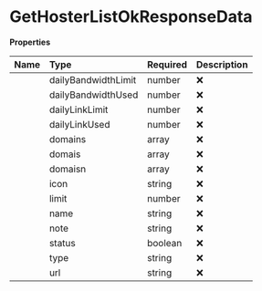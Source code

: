 # GetHosterListOkResponseData



**Properties**

| Name | Type | Required | Description |
| :-------- | :----------| :----------| :----------|
    | dailyBandwidthLimit | number | ❌ |  |
    | dailyBandwidthUsed | number | ❌ |  |
    | dailyLinkLimit | number | ❌ |  |
    | dailyLinkUsed | number | ❌ |  |
    | domains | array | ❌ |  |
    | domais | array | ❌ |  |
    | domaisn | array | ❌ |  |
    | icon | string | ❌ |  |
    | limit | number | ❌ |  |
    | name | string | ❌ |  |
    | note | string | ❌ |  |
    | status | boolean | ❌ |  |
    | type | string | ❌ |  |
    | url | string | ❌ |  |


